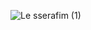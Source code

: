 ![Le sserafim (1)](https://github.com/Kim-Chaewonn/C--Plus-Plus-Notes/assets/137004973/b1f85e54-fa37-4669-adc5-16f36464cc14)
